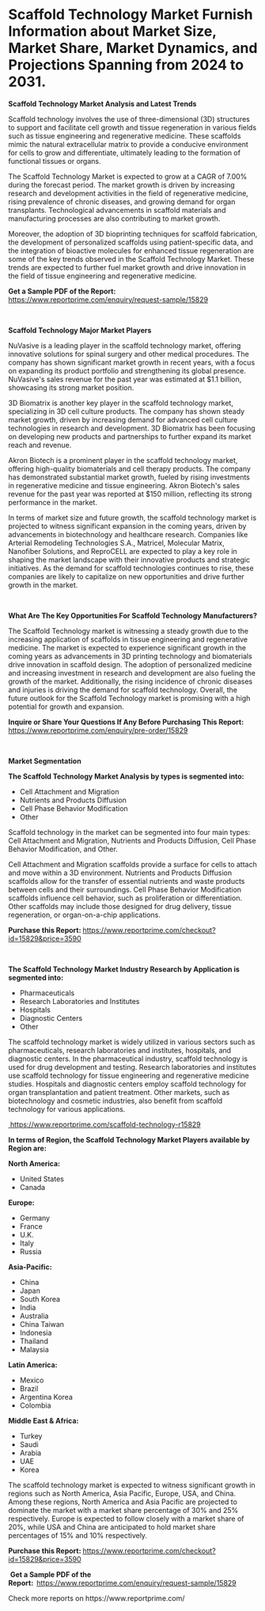 <p><h1>Scaffold Technology Market Furnish Information about Market Size, Market Share, Market Dynamics, and Projections Spanning from 2024 to 2031.</h1></p><p><strong>Scaffold Technology Market Analysis and Latest Trends</strong></p>
<p><p>Scaffold technology involves the use of three-dimensional (3D) structures to support and facilitate cell growth and tissue regeneration in various fields such as tissue engineering and regenerative medicine. These scaffolds mimic the natural extracellular matrix to provide a conducive environment for cells to grow and differentiate, ultimately leading to the formation of functional tissues or organs.</p><p>The Scaffold Technology Market is expected to grow at a CAGR of 7.00% during the forecast period. The market growth is driven by increasing research and development activities in the field of regenerative medicine, rising prevalence of chronic diseases, and growing demand for organ transplants. Technological advancements in scaffold materials and manufacturing processes are also contributing to market growth.</p><p>Moreover, the adoption of 3D bioprinting techniques for scaffold fabrication, the development of personalized scaffolds using patient-specific data, and the integration of bioactive molecules for enhanced tissue regeneration are some of the key trends observed in the Scaffold Technology Market. These trends are expected to further fuel market growth and drive innovation in the field of tissue engineering and regenerative medicine.</p></p>
<p><strong>Get a Sample PDF of the Report:&nbsp;</strong> <a href="https://www.reportprime.com/enquiry/request-sample/15829">https://www.reportprime.com/enquiry/request-sample/15829</a></p>
<p>&nbsp;</p>
<p><strong>Scaffold Technology Major Market Players</strong></p>
<p><p>NuVasive is a leading player in the scaffold technology market, offering innovative solutions for spinal surgery and other medical procedures. The company has shown significant market growth in recent years, with a focus on expanding its product portfolio and strengthening its global presence. NuVasive's sales revenue for the past year was estimated at $1.1 billion, showcasing its strong market position.</p><p>3D Biomatrix is another key player in the scaffold technology market, specializing in 3D cell culture products. The company has shown steady market growth, driven by increasing demand for advanced cell culture technologies in research and development. 3D Biomatrix has been focusing on developing new products and partnerships to further expand its market reach and revenue.</p><p>Akron Biotech is a prominent player in the scaffold technology market, offering high-quality biomaterials and cell therapy products. The company has demonstrated substantial market growth, fueled by rising investments in regenerative medicine and tissue engineering. Akron Biotech's sales revenue for the past year was reported at $150 million, reflecting its strong performance in the market.</p><p>In terms of market size and future growth, the scaffold technology market is projected to witness significant expansion in the coming years, driven by advancements in biotechnology and healthcare research. Companies like Arterial Remodeling Technologies S.A., Matricel, Molecular Matrix, Nanofiber Solutions, and ReproCELL are expected to play a key role in shaping the market landscape with their innovative products and strategic initiatives. As the demand for scaffold technologies continues to rise, these companies are likely to capitalize on new opportunities and drive further growth in the market.</p></p>
<p>&nbsp;</p>
<p><strong>What Are The Key Opportunities For Scaffold Technology Manufacturers?</strong></p>
<p><p>The Scaffold Technology market is witnessing a steady growth due to the increasing application of scaffolds in tissue engineering and regenerative medicine. The market is expected to experience significant growth in the coming years as advancements in 3D printing technology and biomaterials drive innovation in scaffold design. The adoption of personalized medicine and increasing investment in research and development are also fueling the growth of the market. Additionally, the rising incidence of chronic diseases and injuries is driving the demand for scaffold technology. Overall, the future outlook for the Scaffold Technology market is promising with a high potential for growth and expansion.</p></p>
<p><strong>Inquire or Share Your Questions If Any Before Purchasing This Report:</strong> <a href="https://www.reportprime.com/enquiry/pre-order/15829">https://www.reportprime.com/enquiry/pre-order/15829</a></p>
<p>&nbsp;</p>
<p><strong>Market Segmentation</strong></p>
<p><strong>The Scaffold Technology Market Analysis by types is segmented into:</strong></p>
<p><ul><li>Cell Attachment and Migration</li><li>Nutrients and Products Diffusion</li><li>Cell Phase Behavior Modification</li><li>Other</li></ul></p>
<p><p>Scaffold technology in the market can be segmented into four main types: Cell Attachment and Migration, Nutrients and Products Diffusion, Cell Phase Behavior Modification, and Other. </p><p>Cell Attachment and Migration scaffolds provide a surface for cells to attach and move within a 3D environment. Nutrients and Products Diffusion scaffolds allow for the transfer of essential nutrients and waste products between cells and their surroundings. Cell Phase Behavior Modification scaffolds influence cell behavior, such as proliferation or differentiation. Other scaffolds may include those designed for drug delivery, tissue regeneration, or organ-on-a-chip applications.</p></p>
<p><strong>Purchase this Report:&nbsp;</strong><a href="https://www.reportprime.com/checkout?id=15829&price=3590">https://www.reportprime.com/checkout?id=15829&price=3590</a></p>
<p>&nbsp;</p>
<p><strong>The Scaffold Technology Market Industry Research by Application is segmented into:</strong></p>
<p><ul><li>Pharmaceuticals</li><li>Research Laboratories and Institutes</li><li>Hospitals</li><li>Diagnostic Centers</li><li>Other</li></ul></p>
<p><p>The scaffold technology market is widely utilized in various sectors such as pharmaceuticals, research laboratories and institutes, hospitals, and diagnostic centers. In the pharmaceutical industry, scaffold technology is used for drug development and testing. Research laboratories and institutes use scaffold technology for tissue engineering and regenerative medicine studies. Hospitals and diagnostic centers employ scaffold technology for organ transplantation and patient treatment. Other markets, such as biotechnology and cosmetic industries, also benefit from scaffold technology for various applications.</p></p>
<p><a href="https://www.reportprime.com/scaffold-technology-r15829">&nbsp;https://www.reportprime.com/scaffold-technology-r15829</a></p>
<p><strong>In terms of Region, the Scaffold Technology Market Players available by Region are:</strong></p>
<p>
    <p> <strong> North America: </strong>
        <ul>
            <li>United States</li>
            <li>Canada</li>
        </ul>
        </p> 
    <p> <strong> Europe: </strong>
        <ul>
            <li>Germany</li>
            <li>France</li>
            <li>U.K.</li>
            <li>Italy</li>
            <li>Russia</li>
        </ul>
        </p> 
    <p> <strong> Asia-Pacific: </strong>
        <ul>
            <li>China</li>
            <li>Japan</li>
            <li>South Korea</li>
            <li>India</li>
            <li>Australia</li>
            <li>China Taiwan</li>
            <li>Indonesia</li>
            <li>Thailand</li>
            <li>Malaysia</li>
        </ul>
        </p> 
    <p> <strong> Latin America: </strong>
        <ul>
            <li>Mexico</li>
            <li>Brazil</li>
            <li>Argentina Korea</li>
            <li>Colombia</li>
        </ul>
        </p> 
    <p> <strong> Middle East & Africa: </strong>
        <ul>
            <li>Turkey</li>
            <li>Saudi</li>
            <li>Arabia</li>
            <li>UAE</li>
            <li>Korea</li>
        </ul>
    </p>
    </p>
<p><p>The scaffold technology market is expected to witness significant growth in regions such as North America, Asia Pacific, Europe, USA, and China. Among these regions, North America and Asia Pacific are projected to dominate the market with a market share percentage of 30% and 25% respectively. Europe is expected to follow closely with a market share of 20%, while USA and China are anticipated to hold market share percentages of 15% and 10% respectively.</p></p>
<p><strong>Purchase this Report: </strong><a href="https://www.reportprime.com/checkout?id=15829&price=3590">https://www.reportprime.com/checkout?id=15829&price=3590</a></p>
<p>&nbsp;<strong>Get a Sample PDF of the Report:&nbsp;&nbsp;</strong><a href="https://www.reportprime.com/enquiry/request-sample/15829">https://www.reportprime.com/enquiry/request-sample/15829</a></p>
<p><strong></strong></p>
<p>Check more reports on https://www.reportprime.com/</p>